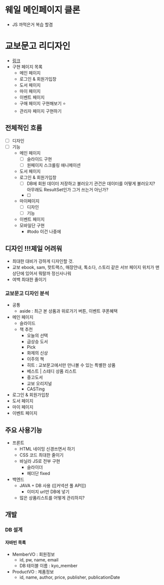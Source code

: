 # 웨일 메인페이지 클론
- JS 까먹은거 복습 할겸


# 교보문고 리디자인
- [링크](https://www.kyobobook.co.kr/)
- 구현 페이지 목록
	- 메인 페이지
	- 로그인 & 회원가입창
	- 도서 페이지
	- 마이 페이지
	- 이벤트 페이지
	- 구매 페이지 구현해보기 ⭐
	- 관리자 페이지 구현하기

## 전체적인 흐름
- [ ] 디자인
- [ ] 기능
	- 메인 페이지
		- [ ] 슬라이드 구현
		- [ ] 원페이지 스크롤링 애니메이션
	- 도서 페이지
	- 로그인 & 회원가입창 
		- [ ] DB에 회원 데이터 저장하고 불러오기 
		      관건은 데이터를 어떻게 불러오지? 아무래도 ResultSet인가 그거 쓰는거 아닌가?
		- [ ] 
	- 마이페이지
		- [ ] 디자인
		- [ ] 기능
	- 이벤트 페이지
	- 모바일단 구현
		- #todo 이건 나중에
## 디자인 !!!제일 어려워
- 최대한 대비가 강하게 디자인할 것.
- 교보 ebook, sam, 핫트랙스, 매장안내, 톡소다, 스토리 같은 서브 페이지 위치가 맨 상단에 있어서 뭐랄까 정신사나워
- 여백 최대한 줄이기
### 교보문고 디자인 분석
- 공통
	- aside : 최근 본 상품과 위로가기 버튼, 이벤트 쿠폰혜택
- 메인 페이지
	- 슬라이드
	- 책 추천 
		- 오늘의 선택
		- 급상승 도서
		- Pick
		- 화제의 신상
		- 이주의 책
		- 히트 : 교보문고에서만 만나볼 수 있는 특별한 상품
		- 베스트 | 스테디 상품 리스트
		- 중고도서 
		- 교보 오리지널
		- CASTing
- 로그인 & 회원가입창
- 도서 페이지
- 마이 페이지
- 이벤트 페이지
## 주요 사용기능
- 프론트
	- HTML 네이밍 신경쓰면서 하기
	- CSS 코드 최대한 줄이기
	- 바닐라 JS로 전부 구현
		- 슬라이더
		- 헤더단 fixed
- 백엔드
	- JAVA + DB 사용 ([[커넥션 풀 API]])
		- 이미지 url만 DB에 넣기
	- 많은 상품리스트를 어떻게 관리하지?

## 개발
### DB 설계
#### 자바빈 목록
- MemberVO : 회원정보
	- id, pw, name, email
	- DB 테이블 이름 : kyo_member
- ProductVO : 제품정보
	- id, name, author, price, publisher, publicationDate